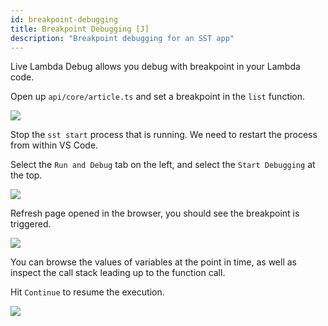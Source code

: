 ```yaml
---
id: breakpoint-debugging
title: Breakpoint Debugging [J]
description: "Breakpoint debugging for an SST app"
---
```


Live Lambda Debug allows you debug with breakpoint in your Lambda code.

Open up `api/core/article.ts` and set a breakpoint in the `list` function.

![](/img/breakpoint-debugging/set-breakpoint.png)

Stop the `sst start` process that is running. We need to restart the process from within VS Code.

Select the `Run and Debug` tab on the left, and select the `Start Debugging` at the top.

![](/img/breakpoint-debugging/start-debugging.png)

Refresh page opened in the browser, you should see the breakpoint is triggered.

![](/img/breakpoint-debugging/breakpoint-triggered.png)

You can browse the values of variables at the point in time, as well as inspect the call stack leading up to the function call.

Hit `Continue` to resume the execution.

![](/img/breakpoint-debugging/resume.png)